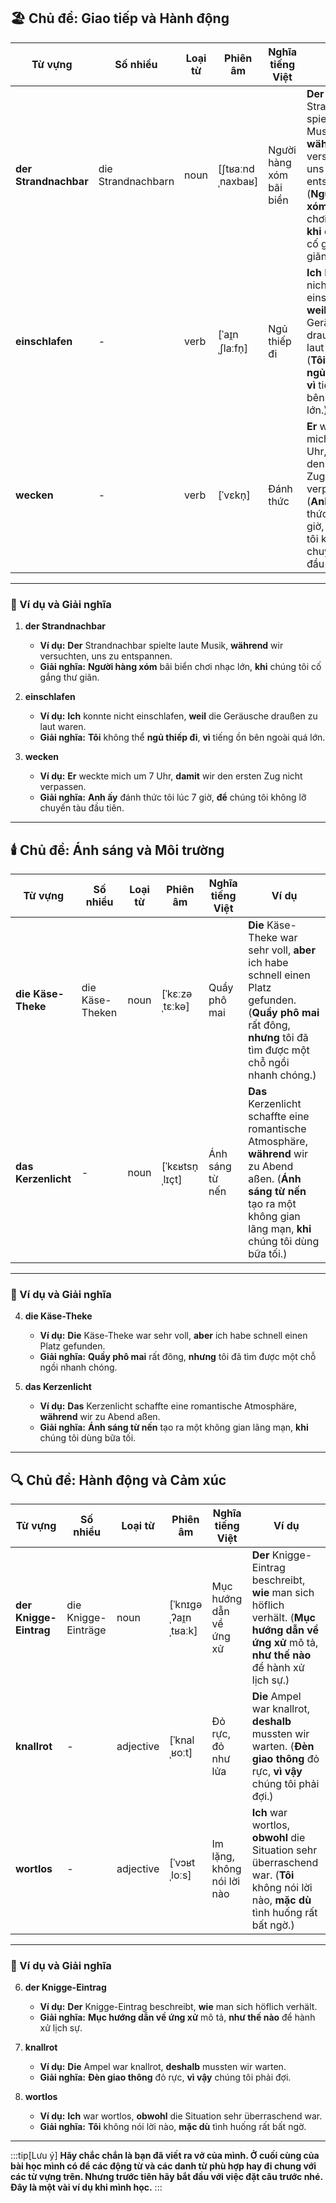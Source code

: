 ## **🏖️ Chủ đề: Giao tiếp và Hành động**

|**Từ vựng**|**Số nhiều**|**Loại từ**|**Phiên âm**|**Nghĩa tiếng Việt**|**Ví dụ**|
|---|---|---|---|---|---|
|**der Strandnachbar**|die Strandnachbarn|noun|[ʃtʁaːndˌnaxbaʁ]|Người hàng xóm bãi biển|**Der** Strandnachbar spielte laute Musik, **während** wir versuchten, uns zu entspannen.    (**Người hàng xóm** bãi biển chơi nhạc lớn, **khi** chúng tôi cố gắng thư giãn.)|
|**einschlafen**|-|verb|[ˈaɪ̯nˌʃlaːfn̩]|Ngủ thiếp đi|**Ich** konnte nicht einschlafen, **weil** die Geräusche draußen zu laut waren.    (**Tôi** không thể **ngủ thiếp đi**, **vì** tiếng ồn bên ngoài quá lớn.)|
|**wecken**|-|verb|[ˈvɛkn̩]|Đánh thức|**Er** weckte mich um 7 Uhr, **damit** wir den ersten Zug nicht verpassen.    (**Anh ấy** đánh thức tôi lúc 7 giờ, **để** chúng tôi không lỡ chuyến tàu đầu tiên.)|

---

### **📌 Ví dụ và Giải nghĩa**

1. **der Strandnachbar**
    
    - **Ví dụ:** **Der** Strandnachbar spielte laute Musik, **während** wir versuchten, uns zu entspannen.
    - **Giải nghĩa:** **Người hàng xóm** bãi biển chơi nhạc lớn, **khi** chúng tôi cố gắng thư giãn.
2. **einschlafen**
    
    - **Ví dụ:** **Ich** konnte nicht einschlafen, **weil** die Geräusche draußen zu laut waren.
    - **Giải nghĩa:** **Tôi** không thể **ngủ thiếp đi**, **vì** tiếng ồn bên ngoài quá lớn.
3. **wecken**
    
    - **Ví dụ:** **Er** weckte mich um 7 Uhr, **damit** wir den ersten Zug nicht verpassen.
    - **Giải nghĩa:** **Anh ấy** đánh thức tôi lúc 7 giờ, **để** chúng tôi không lỡ chuyến tàu đầu tiên.

---

## **🕯️ Chủ đề: Ánh sáng và Môi trường**

|**Từ vựng**|**Số nhiều**|**Loại từ**|**Phiên âm**|**Nghĩa tiếng Việt**|**Ví dụ**|
|---|---|---|---|---|---|
|**die Käse-Theke**|die Käse-Theken|noun|[ˈkɛːzəˌtɛːkə]|Quầy phô mai|**Die** Käse-Theke war sehr voll, **aber** ich habe schnell einen Platz gefunden.    (**Quầy phô mai** rất đông, **nhưng** tôi đã tìm được một chỗ ngồi nhanh chóng.)|
|**das Kerzenlicht**|-|noun|[ˈkɛʁtsn̩ˌlɪçt]|Ánh sáng từ nến|**Das** Kerzenlicht schaffte eine romantische Atmosphäre, **während** wir zu Abend aßen.    (**Ánh sáng từ nến** tạo ra một không gian lãng mạn, **khi** chúng tôi dùng bữa tối.)|

---

### **📌 Ví dụ và Giải nghĩa**

4. **die Käse-Theke**
    
    - **Ví dụ:** **Die** Käse-Theke war sehr voll, **aber** ich habe schnell einen Platz gefunden.
    - **Giải nghĩa:** **Quầy phô mai** rất đông, **nhưng** tôi đã tìm được một chỗ ngồi nhanh chóng.
5. **das Kerzenlicht**
    
    - **Ví dụ:** **Das** Kerzenlicht schaffte eine romantische Atmosphäre, **während** wir zu Abend aßen.
    - **Giải nghĩa:** **Ánh sáng từ nến** tạo ra một không gian lãng mạn, **khi** chúng tôi dùng bữa tối.

---

## **🔍 Chủ đề: Hành động và Cảm xúc**

|**Từ vựng**|**Số nhiều**|**Loại từ**|**Phiên âm**|**Nghĩa tiếng Việt**|**Ví dụ**|
|---|---|---|---|---|---|
|**der Knigge-Eintrag**|die Knigge-Einträge|noun|[ˈknɪɡəˌʔaɪ̯nˌtʁaːk]|Mục hướng dẫn về ứng xử|**Der** Knigge-Eintrag beschreibt, **wie** man sich höflich verhält.    (**Mục hướng dẫn về ứng xử** mô tả, **như thế nào** để hành xử lịch sự.)|
|**knallrot**|-|adjective|[ˈknalˌʁoːt]|Đỏ rực, đỏ như lửa|**Die** Ampel war knallrot, **deshalb** mussten wir warten.    (**Đèn giao thông** đỏ rực, **vì vậy** chúng tôi phải đợi.)|
|**wortlos**|-|adjective|[ˈvɔʁtˌloːs]|Im lặng, không nói lời nào|**Ich** war wortlos, **obwohl** die Situation sehr überraschend war.    (**Tôi** không nói lời nào, **mặc dù** tình huống rất bất ngờ.)|

---

### **📌 Ví dụ và Giải nghĩa**

6. **der Knigge-Eintrag**
    
    - **Ví dụ:** **Der** Knigge-Eintrag beschreibt, **wie** man sich höflich verhält.
    - **Giải nghĩa:** **Mục hướng dẫn về ứng xử** mô tả, **như thế nào** để hành xử lịch sự.
7. **knallrot**
    
    - **Ví dụ:** **Die** Ampel war knallrot, **deshalb** mussten wir warten.
    - **Giải nghĩa:** **Đèn giao thông** đỏ rực, **vì vậy** chúng tôi phải đợi.
8. **wortlos**
    
    - **Ví dụ:** **Ich** war wortlos, **obwohl** die Situation sehr überraschend war.
    - **Giải nghĩa:** **Tôi** không nói lời nào, **mặc dù** tình huống rất bất ngờ.



---
:::tip[Lưu ý]
**Hãy chắc chắn là bạn đã viết ra vở của mình. Ở cuối cùng của bài học mình có để các động từ và các danh từ phù hợp hay đi chung với các từ vựng trên. Nhưng trước tiên hãy bắt đầu với việc đặt câu trước nhé. Đây là một vài ví dụ khi mình học.**
:::